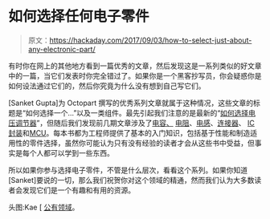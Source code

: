 # 如何选择任何电子零件

> 原文：<https://hackaday.com/2017/09/03/how-to-select-just-about-any-electronic-part/>

有时你在网上的其他地方看到一篇优秀的文章，然后发现这是一系列类似的好文章中的一篇，当它们发表时你完全错过了。如果你是一个黑客抄写员，你会疑惑你是如何设法通过它们的，然后你究竟为什么没有想到自己写它们。

[Sanket Gupta]为 Octopart 撰写的优秀系列文章就属于这种情况，这些文章的标题是“如何选择一个…”以及一类组件。最先引起我们注意的是最新的“[如何选择电压调节器](https://blog.octopart.com/archives/2017/08/how-to-select-voltage-regulator)”，但随后我们发现前几期文章涉及了[电容、](https://blog.octopart.com/archives/2016/03/how-to-select-a-capacitor) [电阻](https://blog.octopart.com/archives/2016/04/how-to-select-a-resistor)、[电感](https://blog.octopart.com/archives/2016/07/how-to-select-an-inductor)、[连接器](https://blog.octopart.com/archives/2016/10/how-to-choose-a-connector)、 [IC 封装](https://blog.octopart.com/archives/2017/03/octopart-guide-ic-packages)和[MCU](https://blog.octopart.com/archives/2017/08/how-to-choose-a-microcontroller)。每本书都为工程师提供了基本的入门知识，包括基于性能和制造适用性的零件选择，虽然你可能认为只有没有经验的读者才会从这些书中受益，但事实是每个人都可以学到一些东西。

所以如果你参与选择电子零件，不管是什么层次，看看这个系列。如果你知道[Sanket]要说的一切，那么我们祝贺你对这个领域的精通，然而我们认为大多数读者会发现它们是一个有趣和有用的资源。

头图:Kae [ [公有领域](https://commons.wikimedia.org/wiki/File:Componentes.JPG)。